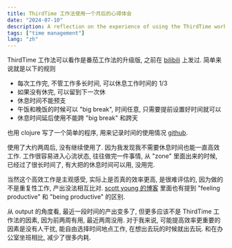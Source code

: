 ```yaml
---
title: ThirdTime 工作法使用一个月后的心得体会
date: "2024-07-10"
description: A reflection on the experience of using the ThirdTime work method for one month, discussing the challenges and achievements, and providing insights into the work method.
tags: ["time management"]
lang: "zh"
---
```


ThirdTime 工作法可以看作是番茄工作法的升级版, 之前在 [bilibili](https://www.bilibili.com/opus/935450195019169830) 上发过.
简单来说就是以下的规则
- 每次工作完, 不管工作多长时间, 可以休息工作时间的 1/3
- 如果没有休完, 可以留到下一次休
- 休息时间不能预支
- 午饭和晚饭的时候可以 "big break", 时间任意, 只需要提前设置好时间就可以
- 休息时间延后使用不能跨 "big break" 和跨天

也用 clojure 写了一个简单的程序, 用来记录时间的使用情况 [github](https://github.com/schneiderlin/babashka-scripts/tree/master/time).

使用了大约两周后, 没有继续使用了. 因为我发现我不需要休息时间也能一直高效工作. 工作很容易进入心流状态, 往往做完一件事情, 从 "zone" 里面出来的时候, 已经过了很长时间了, 
有大把的休息时间可以用, 没用完. 

当然这个高效工作是主观感受, 实际上是否真的效率更高, 是很难评估的, 因为做的不是重复性工作, 产出没法相互比对.
[scott young 的博客](https://www.scotthyoung.com/blog/2023/03/07/sustainable-productivity/) 里面也有提到 "feeling productive" 和 "being productive" 的区别.

从 output 的角度看, 最近一段时间的产出变多了, 但更多应该不是 ThirdTime 工作法的因素, 因为前两周有用, 最近两周没用.
对于我来说, 可能提高效率更重要的因素是没有人干扰, 能自由选择时间地点工作, 在想出去玩的时候就出去玩. 和在办公室坐班相比, 减少了很多内耗.